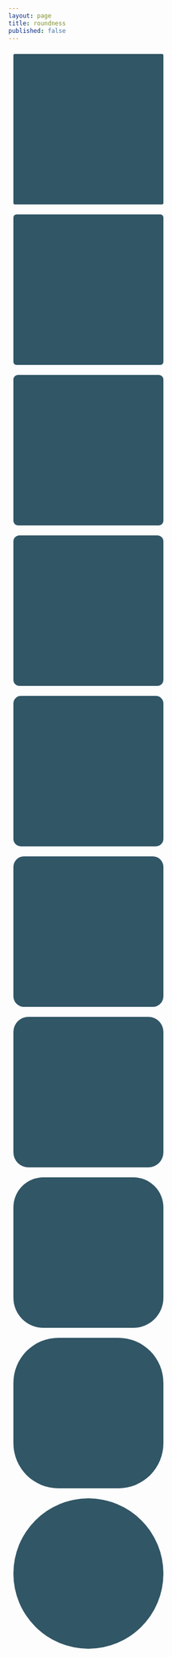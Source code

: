 ```yaml
---
layout: page
title: roundness
published: false
---
```

<div style="background-color:315666; margin:10px; width:300px; height:300px; display: inline-block; border-radius:1%;"></div>
<div style="background-color:315666; margin:10px; width:300px; height:300px; display: inline-block; border-radius:2%;"></div>
<div style="background-color:315666; margin:10px; width:300px; height:300px; display: inline-block; border-radius:3%;"></div>
<div style="background-color:315666; margin:10px; width:300px; height:300px; display: inline-block; border-radius:4%;"></div>
<div style="background-color:315666; margin:10px; width:300px; height:300px; display: inline-block; border-radius:5%;"></div>
<div style="background-color:315666; margin:10px; width:300px; height:300px; display: inline-block; border-radius:7%;"></div>
<div style="background-color:315666; margin:10px; width:300px; height:300px; display: inline-block; border-radius:10%;"></div>
<div style="background-color:315666; margin:10px; width:300px; height:300px; display: inline-block; border-radius:20%;"></div>
<div style="background-color:315666; margin:10px; width:300px; height:300px; display: inline-block; border-radius:30%;"></div>
<div style="background-color:315666; margin:10px; width:300px; height:300px; display: inline-block; border-radius:50%;"></div>
